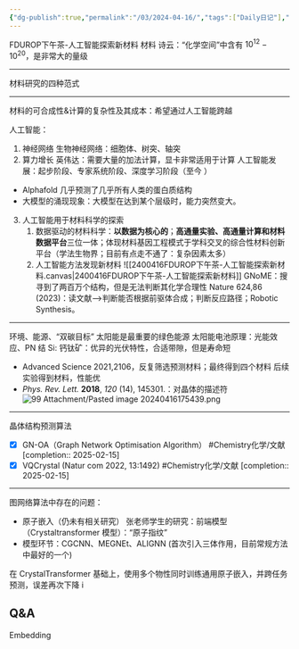 ```yaml
---
{"dg-publish":true,"permalink":"/03/2024-04-16/","tags":["Daily日记"],"noteIcon":"","created":"2025-01-31T00:35","updated":"2025-07-01T13:26"}
---
```


FDUROP下午茶-人工智能探索新材料
材料
诗云：“化学空间”中含有 $10^{12}-10^{20}$，是非常大的量级
****************
材料研究的四种范式
***********
材料的可合成性&计算的复杂性及其成本：希望通过人工智能跨越

人工智能：
1. 神经网络
    生物神经网络：细胞体、树突、轴突
2. 算力增长
    英伟达：需要大量的加法计算，显卡非常适用于计算
    人工智能发展：起步阶段、专家系统阶段、深度学习阶段（至今 ）
- Alphafold 几乎预测了几乎所有人类的蛋白质结构
- 大模型的涌现现象：大模型在达到某个层级时，能力突然变大。
3. 人工智能用于材料科学的探索
    1. 数据驱动的材料科学：**以数据为核心的**；**高通量实验、高通量计算和材料数据平台**三位一体；体现材料基因工程模式于学科交叉的综合性材料创新平台（学法生物界；目前有点走不通了：复杂因素太多）
    2. 人工智能方法发现新材料
    ![[2400416FDUROP下午茶-人工智能探索新材料.canvas\|2400416FDUROP下午茶-人工智能探索新材料]]
    GNoME：搜寻到了两百万个结构，但是无法判断其化学合理性
    Nature 624,86 (2023)：读文献-->判断能否根据前驱体合成；判断反应路径；Robotic Synthesis。
*******************
环境、能源、“双碳目标”
太阳能是最重要的绿色能源
太阳能电池原理：光能效应、PN 结
Si:
钙钛矿：优异的光伏特性，合适带隙，但是寿命短 
- Advanced Science 2021,2106，反复筛选预测材料；最终得到四个材料
后续实验得到材料，性能优
- _Phys. Rev. Lett._ **2018**, _120_ (14), 145301.：对晶体的描述符 ![99 Attachment/Pasted image 20240416175439.png](/img/user/99%20Attachment/Pasted%20image%2020240416175439.png)
*************
晶体结构预测算法
- [x] GN-OA（Graph Network Optimisation Algorithm） #Chemistry化学/文献  [completion:: 2025-02-15]
- [x] VQCrystal (Natur com 2022, 13:1492) #Chemistry化学/文献  [completion:: 2025-02-15]
******************
图网络算法中存在的问题：
- 原子嵌入（仍未有相关研究）
    张老师学生的研究：前端模型（Crystaltransformer 模型）：“原子指纹”
- 模型环节：CGCNN、MEGNEt、ALIGNN (首次引入三体作用，目前常规方法中最好的一个)

在 CrystalTransformer 基础上，使用多个物性同时训练通用原子嵌入，并跨任务预测，误差再次下降 i
## Q&A
Embedding